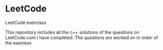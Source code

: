 # LeetCode
LeetCode exercises

This repository includes all the c++ solutions of the questions on LeetCode.com I have completed.
The questions are worked on in order of the easiness.


